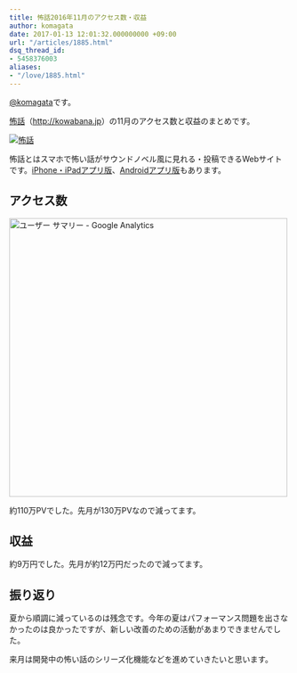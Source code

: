 ```yaml
---
title: 怖話2016年11月のアクセス数・収益
author: komagata
date: 2017-01-13 12:01:32.000000000 +09:00
url: "/articles/1885.html"
dsq_thread_id:
- 5458376003
aliases:
- "/love/1885.html"
---
```

[@komagata][1]です。

<a title="怖話" href="http://kowabana.jp" target="_blank">怖話</a>（<a title="怖話" href="http://kowabana.jp" target="_blank">http://kowabana.jp</a>）の11月のアクセス数と収益のまとめです。


  <a href="http://kowabana.jp"><img src="https://i.gyazo.com/7ac945b83db4936a1cd4947a6ea0c60b.png" alt="怖話" /></a>


怖話とはスマホで怖い話がサウンドノベル風に見れる・投稿できるWebサイトです。<a title="怖話iPhone・iPadアプリ版" href="https://itunes.apple.com/jp/app/bu-hua-zui-buno1wan5000huano/id564486792?l=ja&mt=8" target="_blank">iPhone・iPadアプリ版</a>、<a title="怖話Androidアプリ版" href="https://play.google.com/store/apps/details?id=jp.fjord.kowabana" target="_blank">Androidアプリ版</a>もあります。

## アクセス数


  <img src="https://gyazo.com/71fb6dddd2cb3feae62ee899c815698a.png" alt="ユーザー サマリー - Google Analytics" width="500px" />


約110万PVでした。先月が130万PVなので減ってます。

## 収益

約9万円でした。先月が約12万円だったので減ってます。

## 振り返り

夏から順調に減っているのは残念です。今年の夏はパフォーマンス問題を出さなかったのは良かったですが、新しい改善のための活動があまりできませんでした。

来月は開発中の怖い話のシリーズ化機能などを進めていきたいと思います。

 [1]: http://twitter.com/komagata
